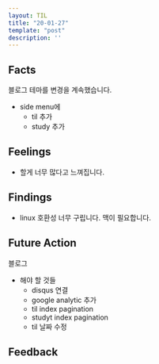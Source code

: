 ```yaml
---
layout: TIL
title: "20-01-27"
template: "post"
description: ''
---
```


## Facts

블로그 테마를 변경을 계속했습니다.
- side menu에
  - til 추가
  - study 추가

## Feelings

- 할게 너무 많다고 느껴집니다.

## Findings

- linux 호환성 너무 구립니다. 맥이 필요합니다.

## Future Action

블로그
- 해야 할 것들
  - disqus 연결
  - google analytic 추가
  - til index pagination
  - studyt index pagination
  - til 날짜 수정

## Feedback
